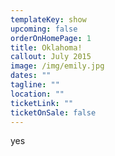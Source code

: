 ```yaml
---
templateKey: show
upcoming: false
orderOnHomePage: 1
title: Oklahoma!
callout: July 2015
image: /img/emily.jpg
dates: ""
tagline: ""
location: ""
ticketLink: ""
ticketOnSale: false
---
```

yes